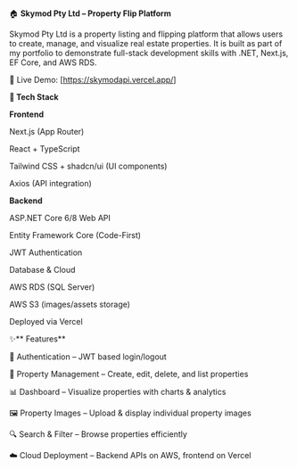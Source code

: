 🏠 **Skymod Pty Ltd – Property Flip Platform**

Skymod Pty Ltd is a property listing and flipping platform that allows users to create, manage, and visualize real estate properties.
It is built as part of my portfolio to demonstrate full-stack development skills with .NET, Next.js, EF Core, and AWS RDS.

🔗 Live Demo: [https://skymodapi.vercel.app/]


**🚀 Tech Stack**

**Frontend**

Next.js (App Router)

React + TypeScript

Tailwind CSS + shadcn/ui (UI components)

Axios (API integration)

**Backend**

ASP.NET Core 6/8 Web API

Entity Framework Core (Code-First)

JWT Authentication

Database & Cloud

AWS RDS (SQL Server)

AWS S3 (images/assets storage)

Deployed via Vercel


✨** Features**

🔑 Authentication – JWT based login/logout

🏡 Property Management – Create, edit, delete, and list properties

📊 Dashboard – Visualize properties with charts & analytics

🖼️ Property Images – Upload & display individual property images

🔍 Search & Filter – Browse properties efficiently

☁️ Cloud Deployment – Backend APIs on AWS, frontend on Vercel
